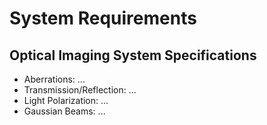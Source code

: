 # System Requirements

## Optical Imaging System Specifications
- Aberrations: ...
- Transmission/Reflection: ...
- Light Polarization: ...
- Gaussian Beams: ...

